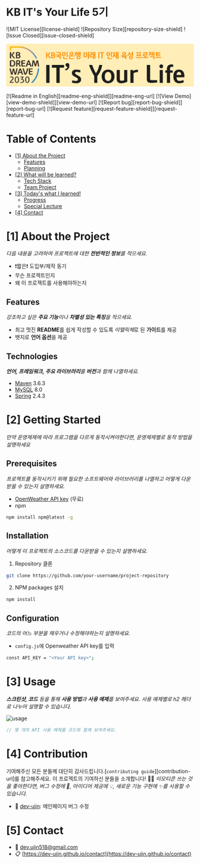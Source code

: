 # KB IT's Your Life 5기

<!--배지-->
![MIT License][license-shield] ![Repository Size][repository-size-shield] ![Issue Closed][issue-closed-shield]

<!--프로젝트 대문 이미지-->
![Project Title](img/kb_logo.png)

<!--프로젝트 버튼-->
 [![Readme in English][readme-eng-shield]][readme-eng-url] [![View Demo][view-demo-shield]][view-demo-url] [![Report bug][report-bug-shield]][report-bug-url] [![Request feature][request-feature-shield]][request-feature-url]

<!--목차-->
# Table of Contents
- [[1] About the Project](#1-about-the-project)
  - [Features](#features)
  - [Planning](#technologies)
- [[2] What will be learned?](#2-getting-started)
  - [Tech Stack](#prerequisites)
  - [Team Project](#configuration)
- [[3] Today's what I learned!](#3-usage)
  - [Progress](#prerequisites)
  - [Special Lecture](#configuration)
- [[4] Contact](#6-contact)


# [1] About the Project
*다음 내용을 고려하여 프로젝트에 대한 **전반적인 정보**를 적으세요.*

- ❗️짧은❗️ 도입부/제작 동기
- 무슨 프로젝트인지
- 왜 이 프로젝트를 사용해야하는지

## Features
*강조하고 싶은 **주요 기능**이나 **차별성 있는 특징**을 적으세요.*
- 최고 멋진 **README**를 쉽게 작성할 수 있도록 *이텔릭체*로 된 **가이드**를 제공
- 뱃지로 **언어 옵션**을 제공

## Technologies
***언어, 프레임워크, 주요 라이브러리**를 **버전**과 함께 나열하세요.*

- [Maven](https://maven.apache.org/) 3.6.3
- [MySQL](https://www.mysql.com/) 8.0
- [Spring](https://spring.io/) 2.4.3



# [2] Getting Started
*만약 운영체제에 따라 프로그램을 다르게 동작시켜야한다면, 운영체제별로 동작 방법을 설명하세요*

## Prerequisites
*프로젝트를 동작시키기 위해 필요한 소프트웨어와 라이브러리를 나열하고 어떻게 다운받을 수 있는지 설명하세요.*

- [OpenWeather API key](https://openweathermap.org/) (무료)
- npm
```bash
npm install npm@latest -g
```

## Installation
*어떻게 이 프로젝트의 소스코드를 다운받을 수 있는지 설명하세요.*
1. Repository 클론
```bash
git clone https://github.com/your-username/project-repository
```
2. NPM packages 설치
```bash
npm install
```

## Configuration
*코드의 어느 부분을 채우거나 수정해야하는지 설명하세요.*
- `config.js`에 Openweather API key를 입력
```bash
const API_KEY = "<Your API key>";
```



# [3] Usage
***스크린샷, 코드** 등을 통해 **사용 방법**과 **사용 예제**를 보여주세요. 사용 예제별로 h2 헤더로 나누어 설명할 수 있습니다.*

![usage](img/usage.png)

```java
// 몇 개의 API 사용 예제를 코드와 함께 보여주세요.
```



# [4] Contribution
기여해주신 모든 분들께 대단히 감사드립니다.[`contributing guide`][contribution-url]를 참고해주세요.
이 프로젝트의 기여하신 분들을 소개합니다! 🙆‍♀️
*이모티콘 쓰는 것을 좋아한다면, 버그 수정에 🐞, 아이디어 제공에 💡, 새로운 기능 구현에 ✨를 사용할 수 있습니다.*
- 🐞 [dev-ujin](https://github.com/dev-ujin): 메인페이지 버그 수정





# [5] Contact
- 📧 dev.ujin518@gmail.com
- 📋 [https://dev-ujin.github.io/contact](https://dev-ujin.github.io/contact)





